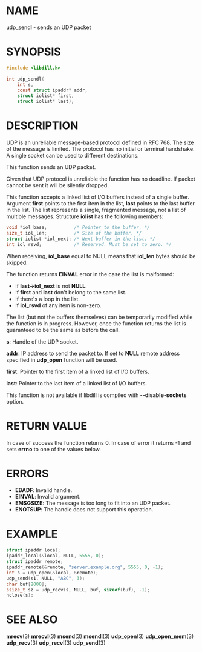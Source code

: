 # NAME

 udp_sendl - sends an UDP packet

# SYNOPSIS

```c
#include <libdill.h>

int udp_sendl(
    int s,
    const struct ipaddr* addr,
    struct iolist* first,
    struct iolist* last);
```

# DESCRIPTION

 UDP is an unreliable message-based protocol defined in RFC 768. The size of the message is limited. The protocol has no initial or terminal handshake. A single socket can be used to different destinations.

 This function sends an UDP packet.

 Given that UDP protocol is unreliable the function has no deadline. If packet cannot be sent it will be silently dropped.

 This function accepts a linked list of I/O buffers instead of a single buffer. Argument **first** points to the first item in the list, **last** points to the last buffer in the list. The list represents a single, fragmented message, not a list of multiple messages. Structure **iolist** has the following members:

```c
void *iol_base;          /* Pointer to the buffer. */
size_t iol_len;          /* Size of the buffer. */
struct iolist *iol_next; /* Next buffer in the list. */
int iol_rsvd;            /* Reserved. Must be set to zero. */
```

 When receiving, **iol_base** equal to NULL means that **iol_len** bytes should be skipped.

 The function returns **EINVAL** error in the case the list is malformed:

* If **last->iol_next** is not **NULL**.
* If **first** and **last** don't belong to the same list.
* If there's a loop in the list.
* If **iol_rsvd** of any item is non-zero.

 The list (but not the buffers themselves) can be temporarily modified while the function is in progress. However, once the function returns the list is guaranteed to be the same as before the call.

 **s**: Handle of the UDP socket.

 **addr**: IP address to send the packet to. If set to **NULL** remote address specified in **udp_open** function will be used.

 **first**: Pointer to the first item of a linked list of I/O buffers.

 **last**: Pointer to the last item of a linked list of I/O buffers.

 This function is not available if libdill is compiled with **--disable-sockets** option.

# RETURN VALUE

 In case of success the function returns 0. In case of error it returns -1 and sets **errno** to one of the values below.

# ERRORS

* **EBADF**: Invalid handle.
* **EINVAL**: Invalid argument.
* **EMSGSIZE**: The message is too long to fit into an UDP packet.
* **ENOTSUP**: The handle does not support this operation.

# EXAMPLE

```c
struct ipaddr local;
ipaddr_local(&local, NULL, 5555, 0);
struct ipaddr remote;
ipaddr_remote(&remote, "server.example.org", 5555, 0, -1);
int s = udp_open(&local, &remote);
udp_send(s1, NULL, "ABC", 3);
char buf[2000];
ssize_t sz = udp_recv(s, NULL, buf, sizeof(buf), -1);
hclose(s);
```

# SEE ALSO

 **mrecv**(3) **mrecvl**(3) **msend**(3) **msendl**(3) **udp_open**(3) **udp_open_mem**(3) **udp_recv**(3) **udp_recvl**(3) **udp_send**(3) 

